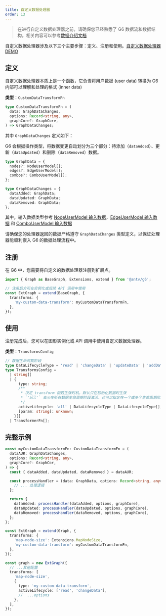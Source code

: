 ```yaml
---
title: 自定义数据处理器
order: 13
---
```


> 在进行自定义数据处理器之前，请确保您已经熟悉了 G6 数据流和数据结构。相关内容可以参考[数据介绍文档](./DataIntro.zh.md)

自定义数据处理器涉及以下三个主要步骤：定义、注册和使用。[自定义数据处理器 DEMO](/zh/examples/feature/features/#themeSwitch)

## 定义

自定义数据处理器本质上是一个函数，它负责将用户数据 (user data) 转换为 G6 内部可以理解和处理的格式 (inner data)

**类型**：`CustomDataTransformFn`

```typescript
type CustomDataTransformFn = (
  data: GraphDataChanges,
  options: Record<string, any>,
  graphCore?: GraphCore,
) => GraphDataChanges;
```

其中 `GraphDataChanges` 定义如下：

G6 会根据操作类型，将数据变更自动划分为三个部分：待添加（`dataAdded`）、更新（`dataUpdated`）和删除（`dataRemoved`）数据。

```typescript
type GraphData = {
  nodes?: NodeUserModel[];
  edges?: EdgeUserModel[];
  combos?: ComboUserModel[];
};

type GraphDataChanges = {
  dataAdded: GraphData;
  dataUpdated: GraphData;
  dataRemoved: GraphData;
};
```

其中，输入数据类型参考 [NodeUserModel 输入数据](./NodeUserModel.zh.md)，[EdgeUserModel 输入数据](./EdgeUserModel.zh.md) 和 [ComboUserModel 输入数据](./ComboUserModel.zh.md)

请确保您的处理器返回的数据严格遵守 `GraphDataChanges` 类型定义，以保证处理器能顺利嵌入 G6 的数据处理流程中。

## 注册

在 G6 中，您需要将自定义的数据处理器注册到扩展点。

```typescript
import { Graph as BaseGraph, Extensions, extend } from '@antv/g6';

// 注册后方可在实例化或后续 API 调用中使用
const ExtGraph = extend(BaseGraph, {
  transforms: {
    'my-custom-data-transform': myCustomDataTransformFn,
  },
});
```

## 使用

注册完成后，您可以在图形实例化或 API 调用中使用自定义数据处理器。

**类型**：`TransformsConfig`

```typescript
// 数据生命周期阶段
type DataLifecycleType = 'read' | 'changeData' | 'updateData' | 'addData' | 'removeData';
type TransformsConfig =
  | string[]
  | {
      type: string;
      /**
       * 决定 transform 函数生效时机，默认只在初始化数据时生效
       * `'all'` 表示在所有数据生命周期阶段激活，也可以指定在一个或多个生命周期阶段
       */
      activeLifecycle: 'all' | DataLifecycleType | DataLifecycleType[];
      [param: string]: unknown;
    }[]
  | TransformerFn[];
```

## 完整示例

```typescript
const myCustomDataTransformFn: CustomDataTransformFn = (
  dataAUR: GraphDataChanges,
  options: Record<string, any>,
  graphCore?: GraphCor,
) => {
  const { dataAdded, dataUpdated, dataRemoved } = dataAUR;

  const processHandler = (data: GraphData, options: Record<string, any>, graphCore?: GraphCore) => {
    // ... 处理逻辑
  };

  return {
    dataAdded: processHandler(dataAdded, options, graphCore),
    dataUpdated: processHandler(dataUpdated, options, graphCore),
    dataRemoved: processHandler(dataRemoved, options, graphCore),
  };
};

const ExtGraph = extend(Graph, {
  transforms: {
    'map-node-size': Extensions.MapNodeSize,
    'my-custom-data-transform': myCustomDataTransformFn,
  },
});

const graph = new ExtGraph({
  // ...其他配置
  transforms: [
    'map-node-size',
    {
      type: 'my-custom-data-transform',
      activeLifecycle: ['read', 'changeData'],
      //  ...options
    },
  ],
});
```
